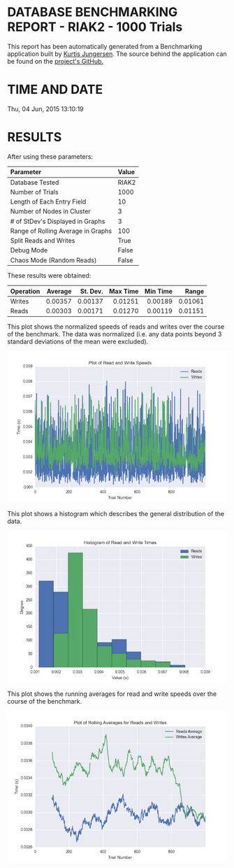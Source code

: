 DATABASE BENCHMARKING REPORT - RIAK2 - 1000 Trials
=========================================

This report has been automatically generated from a Benchmarking application
built by [Kurtis Jungersen](http://kmjungersen.com).  The source behind the application can be found on the [project's GitHub.](https://github.com/kmjungersen/DB-Benchmarking)

TIME AND DATE
=============

Thu, 04 Jun, 2015 13:10:19


RESULTS
=======

After using these parameters:

| Parameter                          | Value   |
|:-----------------------------------|:--------|
| Database Tested                    | RIAK2   |
| Number of Trials                   | 1000    |
| Length of Each Entry Field         | 10      |
| Number of Nodes in Cluster         | 3       |
| # of StDev's Displayed in Graphs   | 3       |
| Range of Rolling Average in Graphs | 100     |
| Split Reads and Writes             | True    |
| Debug Mode                         | False   |
| Chaos Mode (Random Reads)          | False   |

These results were obtained:

| Operation   |   Average |   St. Dev. |   Max Time |   Min Time |   Range |
|:------------|----------:|-----------:|-----------:|-----------:|--------:|
| Writes      |   0.00357 |    0.00137 |    0.01251 |    0.00189 | 0.01061 |
| Reads       |   0.00303 |    0.00171 |    0.01270 |    0.00119 | 0.01151 |

This plot shows the normalized speeds of reads and writes over the course of the benchmark.  The data was normalized (i.e. any data points beyond 3 standard deviations of the mean were excluded).

![Alt text](images/RIAK2-Jun04-2015-13:10:19-rw.png "rw")

This plot shows a histogram which describes the general distribution of the data.

![Alt text](images/RIAK2-Jun04-2015-13:10:19-stats.png "stats")

This plot shows the running averages for read and write speeds over the course of the benchmark.

![Alt text](images/RIAK2-Jun04-2015-13:10:19-running_averages.png "running_averages")